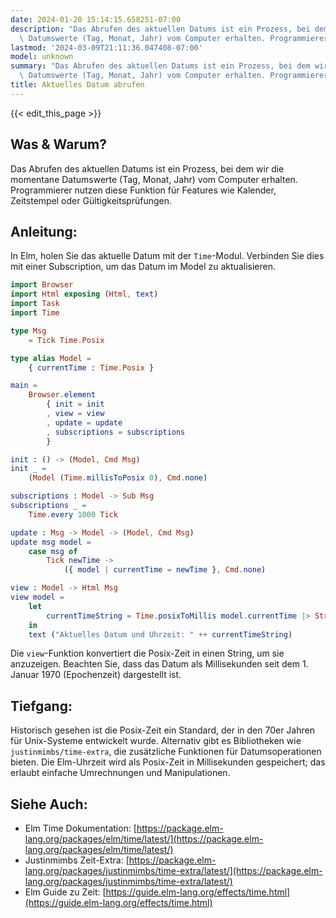 ```yaml
---
date: 2024-01-20 15:14:15.658251-07:00
description: "Das Abrufen des aktuellen Datums ist ein Prozess, bei dem wir die momentane\
  \ Datumswerte (Tag, Monat, Jahr) vom Computer erhalten. Programmierer nutzen\u2026"
lastmod: '2024-03-09T21:11:36.047408-07:00'
model: unknown
summary: "Das Abrufen des aktuellen Datums ist ein Prozess, bei dem wir die momentane\
  \ Datumswerte (Tag, Monat, Jahr) vom Computer erhalten. Programmierer nutzen\u2026"
title: Aktuelles Datum abrufen
---
```


{{< edit_this_page >}}

## Was & Warum?
Das Abrufen des aktuellen Datums ist ein Prozess, bei dem wir die momentane Datumswerte (Tag, Monat, Jahr) vom Computer erhalten. Programmierer nutzen diese Funktion für Features wie Kalender, Zeitstempel oder Gültigkeitsprüfungen.

## Anleitung:
In Elm, holen Sie das aktuelle Datum mit der `Time`-Modul. Verbinden Sie dies mit einer Subscription, um das Datum im Model zu aktualisieren.

```Elm
import Browser
import Html exposing (Html, text)
import Task
import Time

type Msg
    = Tick Time.Posix

type alias Model =
    { currentTime : Time.Posix }

main =
    Browser.element
        { init = init
        , view = view
        , update = update
        , subscriptions = subscriptions
        }

init : () -> (Model, Cmd Msg)
init _ =
    (Model (Time.millisToPosix 0), Cmd.none)

subscriptions : Model -> Sub Msg
subscriptions _ =
    Time.every 1000 Tick

update : Msg -> Model -> (Model, Cmd Msg)
update msg model =
    case msg of
        Tick newTime ->
            ({ model | currentTime = newTime }, Cmd.none)

view : Model -> Html Msg
view model =
    let
        currentTimeString = Time.posixToMillis model.currentTime |> String.fromInt
    in
    text ("Aktuelles Datum und Uhrzeit: " ++ currentTimeString)

```

Die `view`-Funktion konvertiert die Posix-Zeit in einen String, um sie anzuzeigen. Beachten Sie, dass das Datum als Millisekunden seit dem 1. Januar 1970 (Epochenzeit) dargestellt ist.

## Tiefgang:
Historisch gesehen ist die Posix-Zeit ein Standard, der in den 70er Jahren für Unix-Systeme entwickelt wurde. Alternativ gibt es Bibliotheken wie `justinmimbs/time-extra`, die zusätzliche Funktionen für Datumsoperationen bieten. Die Elm-Uhrzeit wird als Posix-Zeit in Millisekunden gespeichert; das erlaubt einfache Umrechnungen und Manipulationen.

## Siehe Auch:
- Elm Time Dokumentation: [https://package.elm-lang.org/packages/elm/time/latest/](https://package.elm-lang.org/packages/elm/time/latest/)
- Justinmimbs Zeit-Extra: [https://package.elm-lang.org/packages/justinmimbs/time-extra/latest/](https://package.elm-lang.org/packages/justinmimbs/time-extra/latest/)
- Elm Guide zu Zeit: [https://guide.elm-lang.org/effects/time.html](https://guide.elm-lang.org/effects/time.html)
